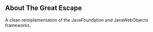 About The Great Escape
--------------------

A clean reimplementation of the JavaFoundation and JavaWebObjects frameworks.
